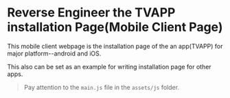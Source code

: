 # Reverse Engineer the TVAPP installation Page(Mobile Client Page)

This mobile client webpage is the installation page of the an app(TVAPP) for major platform--android and iOS.

This also can be set as an example for writing installation page for other apps.

> Pay attention to the `main.js` file in the `assets/js` folder.
